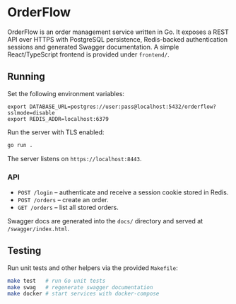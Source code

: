 # OrderFlow

OrderFlow is an order management service written in Go. It exposes a REST API
over HTTPS with PostgreSQL persistence, Redis-backed authentication sessions
and generated Swagger documentation. A simple React/TypeScript frontend is
provided under `frontend/`.

## Running

Set the following environment variables:

```
export DATABASE_URL=postgres://user:pass@localhost:5432/orderflow?sslmode=disable
export REDIS_ADDR=localhost:6379
```

Run the server with TLS enabled:

```bash
go run .
```

The server listens on `https://localhost:8443`.

### API

* `POST /login` – authenticate and receive a session cookie stored in Redis.
* `POST /orders` – create an order.
* `GET /orders` – list all stored orders.

Swagger docs are generated into the `docs/` directory and served at
`/swagger/index.html`.

## Testing

Run unit tests and other helpers via the provided `Makefile`:

```bash
make test   # run Go unit tests
make swag   # regenerate swagger documentation
make docker # start services with docker-compose
```

